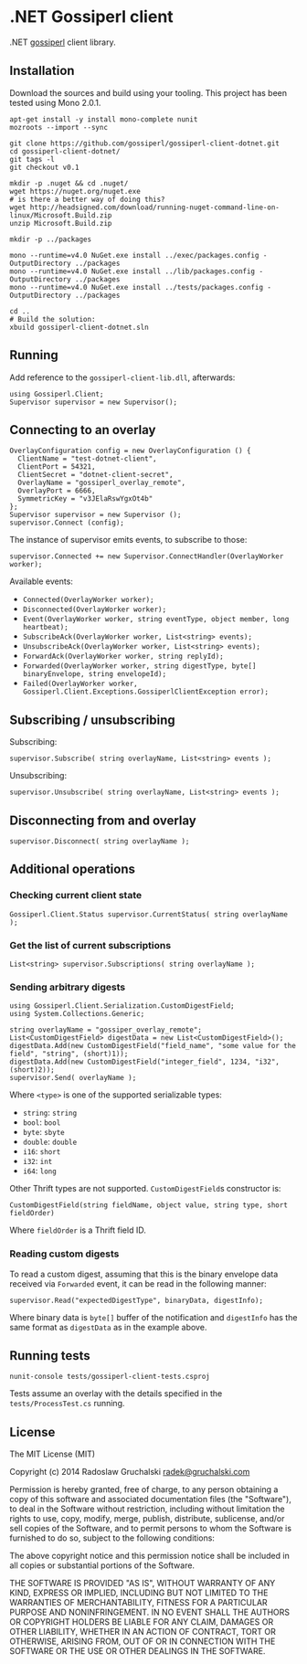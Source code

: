 # .NET Gossiperl client

.NET [gossiperl](http://gossiperl.com) client library.

## Installation

Download the sources and build using your tooling. This project has been tested using Mono 2.0.1.

    apt-get install -y install mono-complete nunit
    mozroots --import --sync
    
    git clone https://github.com/gossiperl/gossiperl-client-dotnet.git
    cd gossiperl-client-dotnet/
    git tags -l
    git checkout v0.1
    
    mkdir -p .nuget && cd .nuget/
    wget https://nuget.org/nuget.exe
    # is there a better way of doing this?
    wget http://headsigned.com/download/running-nuget-command-line-on-linux/Microsoft.Build.zip
    unzip Microsoft.Build.zip
    
    mkdir -p ../packages
    
    mono --runtime=v4.0 NuGet.exe install ../exec/packages.config -OutputDirectory ../packages
    mono --runtime=v4.0 NuGet.exe install ../lib/packages.config -OutputDirectory ../packages
    mono --runtime=v4.0 NuGet.exe install ../tests/packages.config -OutputDirectory ../packages
    
    cd ..
    # Build the solution:
    xbuild gossiperl-client-dotnet.sln

## Running

Add reference to the `gossiperl-client-lib.dll`, afterwards:

    using Gossiperl.Client;
    Supervisor supervisor = new Supervisor();

## Connecting to an overlay

    OverlayConfiguration config = new OverlayConfiguration () {
      ClientName = "test-dotnet-client",
      ClientPort = 54321,
      ClientSecret = "dotnet-client-secret",
      OverlayName = "gossiperl_overlay_remote",
      OverlayPort = 6666,
      SymmetricKey = "v3JElaRswYgxOt4b"
    };
    Supervisor supervisor = new Supervisor ();
    supervisor.Connect (config);

The instance of supervisor emits events, to subscribe to those:

    supervisor.Connected += new Supervisor.ConnectHandler(OverlayWorker worker);

Available events:


- `Connected(OverlayWorker worker);`
- `Disconnected(OverlayWorker worker);`
- `Event(OverlayWorker worker, string eventType, object member, long heartbeat);`
- `SubscribeAck(OverlayWorker worker, List<string> events);`
- `UnsubscribeAck(OverlayWorker worker, List<string> events);`
- `ForwardAck(OverlayWorker worker, string replyId);`
- `Forwarded(OverlayWorker worker, string digestType, byte[] binaryEnvelope, string envelopeId);`
- `Failed(OverlayWorker worker, Gossiperl.Client.Exceptions.GossiperlClientException error);`

## Subscribing / unsubscribing

Subscribing:

    supervisor.Subscribe( string overlayName, List<string> events );

Unsubscribing:

    supervisor.Unsubscribe( string overlayName, List<string> events );

## Disconnecting from and overlay

    supervisor.Disconnect( string overlayName );

## Additional operations

### Checking current client state

    Gossiperl.Client.Status supervisor.CurrentStatus( string overlayName );

### Get the list of current subscriptions

    List<string> supervisor.Subscriptions( string overlayName );

### Sending arbitrary digests

    using Gossiperl.Client.Serialization.CustomDigestField;
    using System.Collections.Generic;
    
    string overlayName = "gossiper_overlay_remote";
    List<CustomDigestField> digestData = new List<CustomDigestField>();
    digestData.Add(new CustomDigestField("field_name", "some value for the field", "string", (short)1));
    digestData.Add(new CustomDigestField("integer_field", 1234, "i32", (short)2));
    supervisor.Send( overlayName );

Where `<type>` is one of the supported serializable types:

- `string`: `string`
- `bool`: `bool`
- `byte`: `sbyte`
- `double`: `double`
- `i16`: `short`
- `i32`: `int`
- `i64`: `long`

Other Thrift types are not supported. `CustomDigestField`s constructor is:

    CustomDigestField(string fieldName, object value, string type, short fieldOrder)

Where `fieldOrder` is a Thrift field ID.

### Reading custom digests

To read a custom digest, assuming that this is the binary envelope data received via `Forwarded` event, it can be read in the following manner:

    supervisor.Read("expectedDigestType", binaryData, digestInfo);

Where binary data is `byte[]` buffer of the notification and `digestInfo` has the same format as `digestData` as in the example above.

## Running tests

    nunit-console tests/gossiperl-client-tests.csproj

Tests assume an overlay with the details specified in the `tests/ProcessTest.cs` running.

## License

The MIT License (MIT)

Copyright (c) 2014 Radoslaw Gruchalski <radek@gruchalski.com>

Permission is hereby granted, free of charge, to any person obtaining a copy
of this software and associated documentation files (the "Software"), to deal
in the Software without restriction, including without limitation the rights
to use, copy, modify, merge, publish, distribute, sublicense, and/or sell
copies of the Software, and to permit persons to whom the Software is
furnished to do so, subject to the following conditions:

The above copyright notice and this permission notice shall be included in
all copies or substantial portions of the Software.

THE SOFTWARE IS PROVIDED "AS IS", WITHOUT WARRANTY OF ANY KIND, EXPRESS OR
IMPLIED, INCLUDING BUT NOT LIMITED TO THE WARRANTIES OF MERCHANTABILITY,
FITNESS FOR A PARTICULAR PURPOSE AND NONINFRINGEMENT. IN NO EVENT SHALL THE
AUTHORS OR COPYRIGHT HOLDERS BE LIABLE FOR ANY CLAIM, DAMAGES OR OTHER
LIABILITY, WHETHER IN AN ACTION OF CONTRACT, TORT OR OTHERWISE, ARISING FROM,
OUT OF OR IN CONNECTION WITH THE SOFTWARE OR THE USE OR OTHER DEALINGS IN
THE SOFTWARE.
